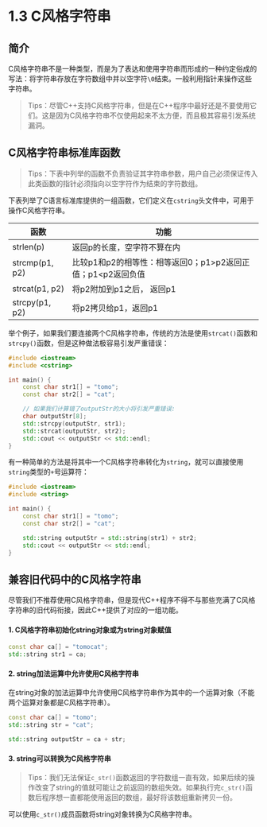 # 1.3 C风格字符串

## 简介

C风格字符串不是一种类型，而是为了表达和使用字符串而形成的一种约定俗成的写法：将字符串存放在字符数组中并以空字符`\0`结束。一般利用指针来操作这些字符串。

> Tips：尽管C++支持C风格字符串，但是在C++程序中最好还是不要使用它们。这是因为C风格字符串不仅使用起来不太方便，而且极其容易引发系统漏洞。

## C风格字符串标准库函数

> Tips：下表中列举的函数不负责验证其字符串参数，用户自己必须保证传入此类函数的指针必须指向以空字符作为结束的字符数组。

下表列举了C语言标准库提供的一组函数，它们定义在`cstring`头文件中，可用于操作C风格字符串。

| 函数           | 功能                                                        |
| -------------- | ----------------------------------------------------------- |
| strlen(p)      | 返回p的长度，空字符不算在内                                 |
| strcmp(p1, p2) | 比较p1和p2的相等性：相等返回0；p1>p2返回正值；p1<p2返回负值 |
| strcat(p1, p2) | 将p2附加到p1之后， 返回p1                                   |
| strcpy(p1, p2) | 将p2拷贝给p1，返回p1                                        |

举个例子，如果我们要连接两个C风格字符串，传统的方法是使用`strcat()`函数和`strcpy()`函数，但是这种做法极容易引发严重错误：

```c++
#include <iostream>
#include <cstring>

int main() {
    const char str1[] = "tomo";
    const char str2[] = "cat";

    // 如果我们计算错了outputStr的大小将引发严重错误:
    char outputStr[8];
    std::strcpy(outputStr, str1);
    std::strcat(outputStr, str2);
    std::cout << outputStr << std::endl;
}
```

有一种简单的方法是将其中一个C风格字符串转化为`string`，就可以直接使用`string`类型的`+`号运算符：

```c++
#include <iostream>
#include <string>

int main() {
    const char str1[] = "tomo";
    const char str2[] = "cat";

    std::string outputStr = std::string(str1) + str2;
    std::cout << outputStr << std::endl;
}
```

## 兼容旧代码中的C风格字符串

尽管我们不推荐使用C风格字符串，但是现代C++程序不得不与那些充满了C风格字符串的旧代码衔接，因此C++提供了对应的一组功能。

#### 1. C风格字符串初始化string对象或为string对象赋值

```c++
const char ca[] = "tomocat";
std::string str1 = ca;
```

#### 2. string加法运算中允许使用C风格字符串

在string对象的加法运算中允许使用C风格字符串作为其中的一个运算对象（不能两个运算对象都是C风格字符串）。

```c++
const char ca[] = "tomo";
std::string str = "cat";

std::string outputStr = ca + str;
```

#### 3. string可以转换为C风格字符串

> Tips：我们无法保证`c_str()`函数返回的字符数组一直有效，如果后续的操作改变了string的值就可能让之前返回的数组失效。如果执行完`c_str()`函数后程序想一直都能使用返回的数组，最好将该数组重新拷贝一份。

可以使用`c_str()`成员函数将string对象转换为C风格字符串。